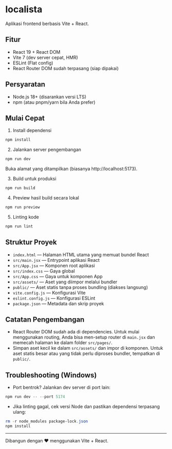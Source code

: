 # localista

Aplikasi frontend berbasis Vite + React.

## Fitur
- React 19 + React DOM
- Vite 7 (dev server cepat, HMR)
- ESLint (Flat config)
- React Router DOM sudah terpasang (siap dipakai)

## Persyaratan
- Node.js 18+ (disarankan versi LTS)
- npm (atau pnpm/yarn bila Anda prefer)

## Mulai Cepat
1) Install dependensi

```powershell
npm install
```

2) Jalankan server pengembangan

```powershell
npm run dev
```

Buka alamat yang ditampilkan (biasanya http://localhost:5173).

3) Build untuk produksi

```powershell
npm run build
```

4) Preview hasil build secara lokal

```powershell
npm run preview
```

5) Linting kode

```powershell
npm run lint
```

## Struktur Proyek
- `index.html` — Halaman HTML utama yang memuat bundel React
- `src/main.jsx` — Entrypoint aplikasi React
- `src/App.jsx` — Komponen root aplikasi
- `src/index.css` — Gaya global
- `src/App.css` — Gaya untuk komponen App
- `src/assets/` — Aset yang diimpor melalui bundler
- `public/` — Aset statis tanpa proses bundling (diakses langsung)
- `vite.config.js` — Konfigurasi Vite
- `eslint.config.js` — Konfigurasi ESLint
- `package.json` — Metadata dan skrip proyek

## Catatan Pengembangan
- React Router DOM sudah ada di dependencies. Untuk mulai menggunakan routing, Anda bisa men-setup router di `main.jsx` dan memecah halaman ke dalam folder `src/pages/`.
- Simpan aset kecil ke dalam `src/assets/` dan impor di komponen. Untuk aset statis besar atau yang tidak perlu diproses bundler, tempatkan di `public/`.

## Troubleshooting (Windows)
- Port bentrok? Jalankan dev server di port lain:

```powershell
npm run dev -- --port 5174
```

- Jika linting gagal, cek versi Node dan pastikan dependensi terpasang ulang:

```powershell
rm -r node_modules package-lock.json
npm install
```

---

Dibangun dengan ❤️ menggunakan Vite + React.
